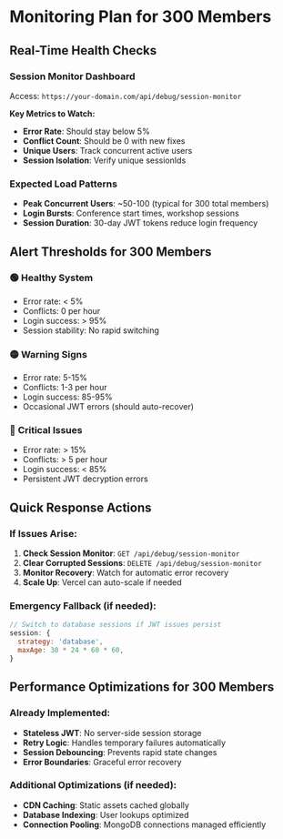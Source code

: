 # Monitoring Plan for 300 Members

## Real-Time Health Checks

### Session Monitor Dashboard
Access: `https://your-domain.com/api/debug/session-monitor`

**Key Metrics to Watch:**
- **Error Rate**: Should stay below 5%
- **Conflict Count**: Should be 0 with new fixes
- **Unique Users**: Track concurrent active users
- **Session Isolation**: Verify unique sessionIds

### Expected Load Patterns
- **Peak Concurrent Users**: ~50-100 (typical for 300 total members)
- **Login Bursts**: Conference start times, workshop sessions
- **Session Duration**: 30-day JWT tokens reduce login frequency

## Alert Thresholds for 300 Members

### 🟢 **Healthy System**
- Error rate: < 5%
- Conflicts: 0 per hour
- Login success: > 95%
- Session stability: No rapid switching

### 🟡 **Warning Signs**
- Error rate: 5-15%
- Conflicts: 1-3 per hour
- Login success: 85-95%
- Occasional JWT errors (should auto-recover)

### 🔴 **Critical Issues**
- Error rate: > 15%
- Conflicts: > 5 per hour
- Login success: < 85%
- Persistent JWT decryption errors

## Quick Response Actions

### If Issues Arise:
1. **Check Session Monitor**: `GET /api/debug/session-monitor`
2. **Clear Corrupted Sessions**: `DELETE /api/debug/session-monitor`
3. **Monitor Recovery**: Watch for automatic error recovery
4. **Scale Up**: Vercel can auto-scale if needed

### Emergency Fallback (if needed):
```javascript
// Switch to database sessions if JWT issues persist
session: {
  strategy: 'database',
  maxAge: 30 * 24 * 60 * 60,
}
```

## Performance Optimizations for 300 Members

### Already Implemented:
- **Stateless JWT**: No server-side session storage
- **Retry Logic**: Handles temporary failures automatically
- **Session Debouncing**: Prevents rapid state changes
- **Error Boundaries**: Graceful error recovery

### Additional Optimizations (if needed):
- **CDN Caching**: Static assets cached globally
- **Database Indexing**: User lookups optimized
- **Connection Pooling**: MongoDB connections managed efficiently